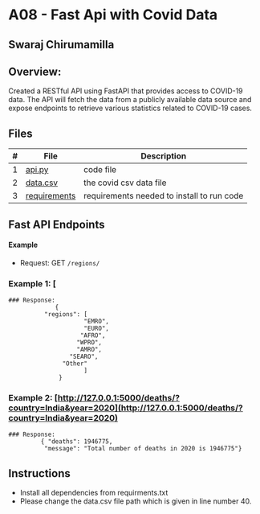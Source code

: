 # A08 - Fast Api with Covid Data
## Swaraj Chirumamilla
## Overview:

Created a RESTful API using FastAPI that provides access to COVID-19 data. The API will fetch the data from a publicly available data source and expose endpoints to retrieve various statistics related to COVID-19 cases.


## Files

|   #   | File            | Description                                        |
| :---: | --------------- | -------------------------------------------------- |
|   1   |  [api.py](https://github.com/swarajtwok/4883-SoftwareTools-Chirumamilla/blob/main/Assignments/A08/api.py)  |   code file  |
|   2 | [data.csv](https://github.com/swarajtwok/4883-SoftwareTools-Chirumamilla/blob/main/Assignments/A08/data.csv) | the covid csv data file |
|    3 | [requirements](https://github.com/swarajtwok/4883-SoftwareTools-Chirumamilla/blob/main/Assignments/A08/requirements.txt) | requirements needed to install to run code|

## Fast API Endpoints

 #### Example

- Request: GET `/regions/`
### Example 1: [
    ### Response:
                 {
              "regions": [
                         "EMRO",
                         "EURO",
                        "AFRO",
                       "WPRO",
                       "AMRO",
                     "SEARO",
                   "Other"
                         ]
                  }
  
### Example 2: [http://127.0.0.1:5000/deaths/?country=India&year=2020](http://127.0.0.1:5000/deaths/?country=India&year=2020)
    ### Response:
             { "deaths": 1946775,
              "message": "Total number of deaths in 2020 is 1946775"}
 
                     
## Instructions

- Install all dependencies from requirments.txt
-  Please change the data.csv file path which is given in line number 40.
 



